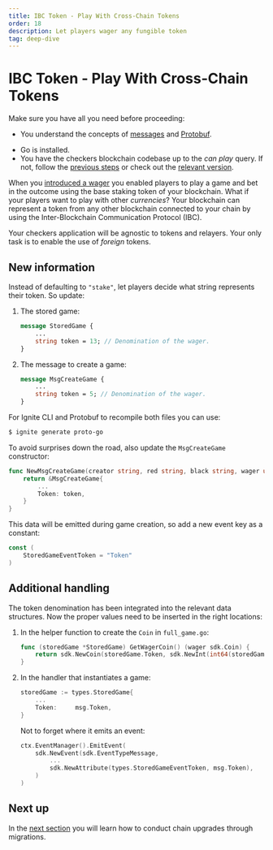 ```yaml
---
title: IBC Token - Play With Cross-Chain Tokens
order: 18
description: Let players wager any fungible token
tag: deep-dive
---
```


# IBC Token - Play With Cross-Chain Tokens

<HighlightBox type="synopsis">

Make sure you have all you need before proceeding:

* You understand the concepts of [messages](../2-main-concepts/messages.md) and [Protobuf](../2-main-concepts/protobuf.md).
<!--* You understand the concepts of [messages](../2-main-concepts/messages.md), [Protobuf](../2-main-concepts/protobuf.md), and [IBC](../2-main-concepts/ibc.md).-->
* Go is installed.
* You have the checkers blockchain codebase up to the _can play_ query. If not, follow the [previous steps](./can-play.md) or check out the [relevant version](https://github.com/cosmos/b9-checkers-academy-draft/tree/can-play-move-handler).

</HighlightBox>

When you [introduced a wager](./game-wager.md) you enabled players to play a game and bet in the outcome using the base staking token of your blockchain. What if your players want to play with other _currencies_? Your blockchain can represent a token from any other blockchain connected to your chain by using the Inter-Blockchain Communication Protocol (IBC).

<HighlightBox type="info">

Your checkers application will be agnostic to tokens and relayers. Your only task is to enable the use of _foreign_ tokens.

</HighlightBox>

## New information

Instead of defaulting to `"stake"`, let players decide what string represents their token. So update:

1. The stored game:
    ```protobuf [https://github.com/cosmos/b9-checkers-academy-draft/blob/9799e2cee1a0541932ec19d5cfdcdd955be0390f/proto/checkers/stored_game.proto#L21]
    message StoredGame {
        ...
        string token = 13; // Denomination of the wager.
    }
    ```

2. The message to create a game:

    ```protobuf [https://github.com/cosmos/b9-checkers-academy-draft/blob/9799e2cee1a0541932ec19d5cfdcdd955be0390f/proto/checkers/tx.proto#L46]
    message MsgCreateGame {
        ...
        string token = 5; // Denomination of the wager.
    }
    ```

For Ignite CLI and Protobuf to recompile both files you can use:

```sh
$ ignite generate proto-go
```

To avoid surprises down the road, also update the `MsgCreateGame` constructor:

```go [https://github.com/cosmos/b9-checkers-academy-draft/blob/9799e2cee1a0541932ec19d5cfdcdd955be0390f/x/checkers/types/message_create_game.go#L16]
func NewMsgCreateGame(creator string, red string, black string, wager uint64, token string) *MsgCreateGame {
    return &MsgCreateGame{
        ...
        Token: token,
    }
}
```

This data will be emitted during game creation, so add a new event key as a constant:

```go [https://github.com/cosmos/b9-checkers-academy-draft/blob/9799e2cee1a0541932ec19d5cfdcdd955be0390f/x/checkers/types/keys.go#L56]
const (
    StoredGameEventToken = "Token"
)
```

## Additional handling

The token denomination has been integrated into the relevant data structures. Now the proper values need to be inserted in the right locations:

1. In the helper function to create the `Coin` in `full_game.go`:

    ```go [https://github.com/cosmos/b9-checkers-academy-draft/blob/9799e2cee1a0541932ec19d5cfdcdd955be0390f/x/checkers/types/full_game.go#L71-L73]
    func (storedGame *StoredGame) GetWagerCoin() (wager sdk.Coin) {
        return sdk.NewCoin(storedGame.Token, sdk.NewInt(int64(storedGame.Wager)))
    }
    ```

2. In the handler that instantiates a game:

    ```go [https://github.com/cosmos/b9-checkers-academy-draft/blob/9799e2cee1a0541932ec19d5cfdcdd955be0390f/x/checkers/keeper/msg_server_create_game.go#L30]
    storedGame := types.StoredGame{
        ...
        Token:     msg.Token,
    }
    ```

    Not to forget where it emits an event:

    ```go [https://github.com/cosmos/b9-checkers-academy-draft/blob/9799e2cee1a0541932ec19d5cfdcdd955be0390f/x/checkers/keeper/msg_server_create_game.go#L54]
    ctx.EventManager().EmitEvent(
        sdk.NewEvent(sdk.EventTypeMessage,
            ...
            sdk.NewAttribute(types.StoredGameEventToken, msg.Token),
        )
    )
    ```


## Next up

In the [next section](./migration.md) you will learn how to conduct chain upgrades through migrations.
